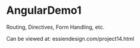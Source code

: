 AngularDemo1
============

Routing, Directives, Form Handling, etc.

Can be viewed at: essiendesign.com/project14.html
